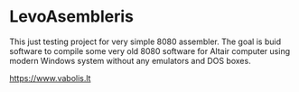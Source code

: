 # LevoAsembleris

This just testing project for very simple 8080 assembler.
The goal is buid software to compile some very old 8080 software for Altair computer using modern Windows system without any emulators and DOS boxes.

https://www.vabolis.lt
